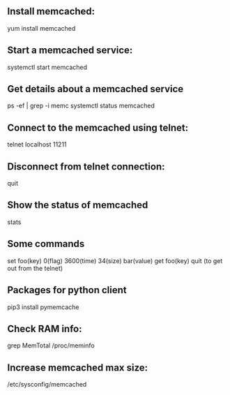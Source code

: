 ## Install memcached:
yum install memcached

## Start a memcached service:
systemctl start memcached

## Get details about a memcached service
ps -ef | grep -i memc
systemctl status memcached

## Connect to the memcached using telnet:
telnet localhost 11211

## Disconnect from telnet connection:
quit

## Show the status of memcached
stats

## Some commands
set foo(key) 0(flag) 3600(time) 34(size) 
bar(value) 
get foo(key) 
quit (to get out from the telnet) 

## Packages for python client
pip3 install pymemcache

## Check RAM info:
grep MemTotal /proc/meminfo

## Increase memcached max size:
/etc/sysconfig/memcached
